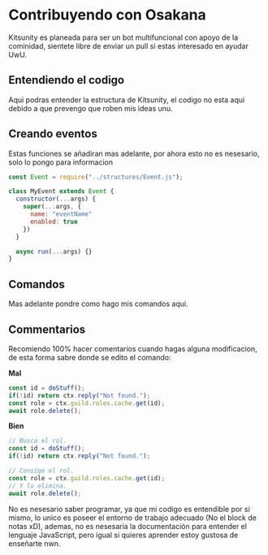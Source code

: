 # Contribuyendo con Osakana
Kitsunity es planeada para ser un bot multifuncional con apoyo de la cominidad, sientete libre de enviar un pull si estas interesado en ayudar UwU.

## Entendiendo el codigo
Aqui podras entender la estructura de Kitsunity, el codigo no esta aqui debido a que prevengo que roben mis ideas unu.


## Creando eventos

Estas funciones se añadiran mas adelante, por ahora esto no es nesesario, solo lo pongo para informacion

```js
const Event = require("../structures/Event.js");

class MyEvent extends Event {
  constructor(...args) {
    super(...args, {
      name: "eventName"
      enabled: true
    })
  }

  async run(...args) {}
}
```

## Comandos

Mas adelante pondre como hago mis comandos aqui.

## Commentarios

Recomiendo 100% hacer comentarios cuando hagas alguna modificacion, de esta forma sabre donde se edito el comando:

**Mal**
```js
const id = doStuff();
if(!id) return ctx.reply("Not found.");
const role = ctx.guild.roles.cache.get(id);
await role.delete();
```
**Bien**
```js
// Busca el rol.
const id = doStuff();
if(!id) return ctx.reply("Not found.");

// Consige el rol.
const role = ctx.guild.roles.cache.get(id);
// Y lo elimina.
await role.delete();
```
No es nesesario saber programar, ya que mi codigo es entendible por si mismo, lo unico es poseer el entorno de trabajo adecuado (No el block de notas xD), ademas, no es nesesaria la documentación para entender el lenguaje JavaScript, pero igual si quieres aprender estoy gustosa de enseñarte nwn.
